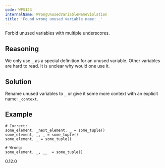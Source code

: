 ```yaml
---
code: WPS123
internalName: WrongUnusedVariableNameViolation
title: 'Found wrong unused variable name: _'
---
```


Forbid unused variables with multiple underscores.

## Reasoning
We only use `_` as a special definition for an unused variable.
Other variables are hard to read. It is unclear why would one use
it.

## Solution
Rename unused variables to `_` or give it some more context with an
explicit name: `_context`.

## Example

    # Correct:
    some_element, _next_element, _ = some_tuple()
    some_element, _, _ = some_tuple()
    some_element, _ = some_tuple()
    
    # Wrong:
    some_element, _, __  = some_tuple()

<div class="versionadded">

0.12.0

</div>